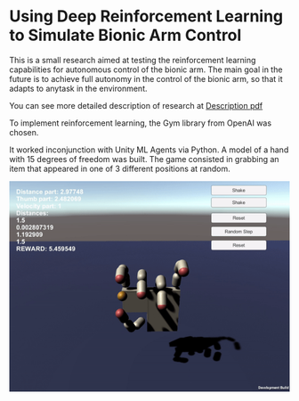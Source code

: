 # Using Deep Reinforcement Learning to Simulate Bionic Arm Control

This is a small research aimed at testing the reinforcement learning capabilities for autonomous control of the bionic arm.  The main goal in the future is to achieve full autonomy in the control of the bionic arm, so that it adapts to anytask in the environment.

You can see more detailed description of research at [Description pdf](description.pdf) 

To implement reinforcement learning, the Gym library from OpenAI was chosen.  

It worked inconjunction with Unity ML Agents via Python. A model of a hand with 15 degrees of freedom was built.  The game consisted in grabbing an item that appeared in one of 3 different positions at random.

![test](/Images/gif.gif)
